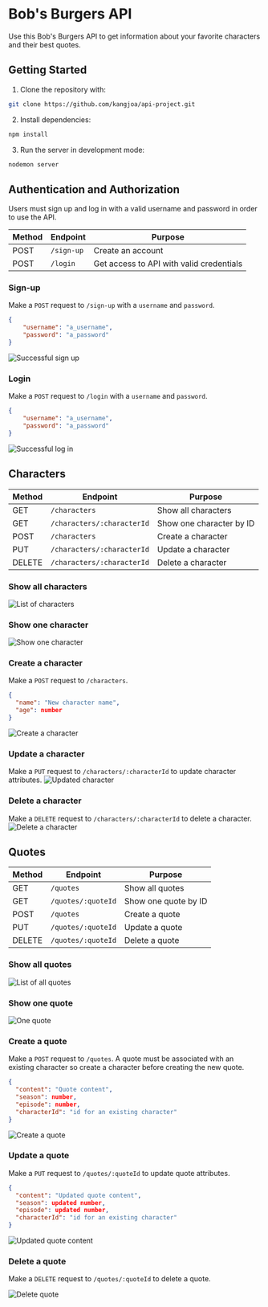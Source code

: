 # Bob's Burgers API

Use this Bob's Burgers API to get information about your favorite characters and their best quotes.

## Getting Started

1. Clone the repository with:
```zsh
git clone https://github.com/kangjoa/api-project.git
```

2. Install dependencies:
```zsh
npm install
```

3. Run the server in development mode:
```zsh
nodemon server
```

## Authentication and Authorization
Users must sign up and log in with a valid username and password in order to use the API.

| Method | Endpoint | Purpose |
| -------- | -------- | -------- |
| POST | `/sign-up` | Create an account |
| POST | `/login` | Get access to API with valid credentials |

### Sign-up
Make a `POST` request to `/sign-up` with a `username` and `password`.
```json
{
    "username": "a_username",
    "password": "a_password"
}
```
![Successful sign up](sign-up.png)

### Login
Make a `POST` request to `/login` with a `username` and `password`.
```json
{
    "username": "a_username",
    "password": "a_password"
}
```
![Successful log in](login.png)


## Characters
| Method | Endpoint | Purpose |
| -------- | -------- | -------- |
| GET | `/characters` | Show all characters |
| GET | `/characters/:characterId` | Show one character by ID |
| POST | `/characters` | Create a character |
| PUT | `/characters/:characterId` | Update a character |
| DELETE | `/characters/:characterId` | Delete a character |

### Show all characters
![List of characters](character-show-all.png)

### Show one character
![Show one character](character-show.png)

### Create a character
Make a `POST` request to `/characters`.
```json
{
  "name": "New character name",
  "age": number
}
```
![Create a character](character-create.png)

### Update a character
Make a `PUT` request to `/characters/:characterId` to update character attributes.
![Updated character](character-update.png)

### Delete a character
Make a `DELETE` request to `/characters/:characterId` to delete a character.
![Delete a character](character-delete.png)

## Quotes

| Method | Endpoint | Purpose |
| -------- | -------- | -------- |
| GET | `/quotes` | Show all quotes |
| GET | `/quotes/:quoteId` | Show one quote by ID |
| POST | `/quotes` | Create a quote |
| PUT | `/quotes/:quoteId` | Update a quote |
| DELETE | `/quotes/:quoteId` | Delete a quote |

### Show all quotes
![List of all quotes](quote-show-all.png)

### Show one quote
![One quote](quote-show.png)

### Create a quote
Make a `POST` request to `/quotes`. A quote must be associated with an existing character so create a character before creating the new quote.
```json
{
  "content": "Quote content",
  "season": number,
  "episode": number,
  "characterId": "id for an existing character"
}
```
![Create a quote](quote-create.png)

### Update a quote
Make a `PUT` request to `/quotes/:quoteId` to update quote attributes.
```json
{
  "content": "Updated quote content",
  "season": updated number,
  "episode": updated number,
  "characterId": "id for an existing character"
}
```
![Updated quote content](quote-update.png)

### Delete a quote
Make a `DELETE` request to `/quotes/:quoteId` to delete a quote.

![Delete quote](quote-delete.png)